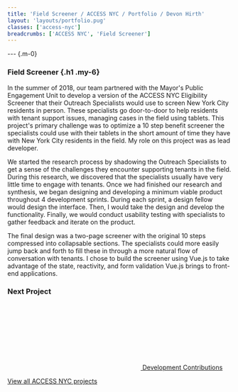 ```yaml
---
title: 'Field Screener / ACCESS NYC / Portfolio / Devon Hirth'
layout: 'layouts/portfolio.pug'
classes: ['access-nyc']
breadcrumbs: ['ACCESS NYC', 'Field Screener']
---
```


--- {.m-0}

### Field Screener  {.h1 .my-6}

<!-- <figure class="figure">
  ACCESS NYC Field Screener
</figure> -->

In the summer of 2018, our team partnered with the Mayor's Public Engagement Unit to develop a version of the ACCESS NYC Eligibility Screener that their Outreach Specialists would use to screen New York City residents in person. These specialists go door-to-door to help residents with tenant support issues, managing cases in the field using tablets. This project's primary challenge was to optimize a 10 step benefit screener the specialists could use with their tablets in the short amount of time they have with New York City residents in the field. My role on this project was as lead developer.

We started the research process by shadowing the Outreach Specialists to get a sense of the challenges they encounter supporting tenants in the field. During this research, we discovered that the specialists usually have very little time to engage with tenants. Once we had finished our research and synthesis, we began designing and developing a minimum viable product throughout 4 development sprints. During each sprint, a design fellow would design the interface. Then, I would take the design and develop the functionality. Finally, we would conduct usability testing with specialists to gather feedback and iterate on the product.

The final design was a two-page screener with the original 10 steps compressed into collapsable sections. The specialists could more easily jump back and forth to fill these in through a more natural flow of conversation with tenants. I chose to build the screener using Vue.js to take advantage of the state, reactivity, and form validation Vue.js brings to front-end applications.

### Next Project

<p><a class="btn border-4 m-0 h-30vh desktop:h-30vh min-h-xsmall w-full flex-col items-center justify-center" href="/portfolio/access-nyc/development-contributions">
  <svg class="icon w-5 h-5 mie-1" aria-hidden="true">
    <use xlink:href="#tabler-folder"></use>
  </svg>
  <span class="h3 primary font-normal m-0 my-1 text-center">Development Contributions</span>
</a></p>

[View all ACCESS NYC projects](/portfolio/access-nyc#featured-projects)
